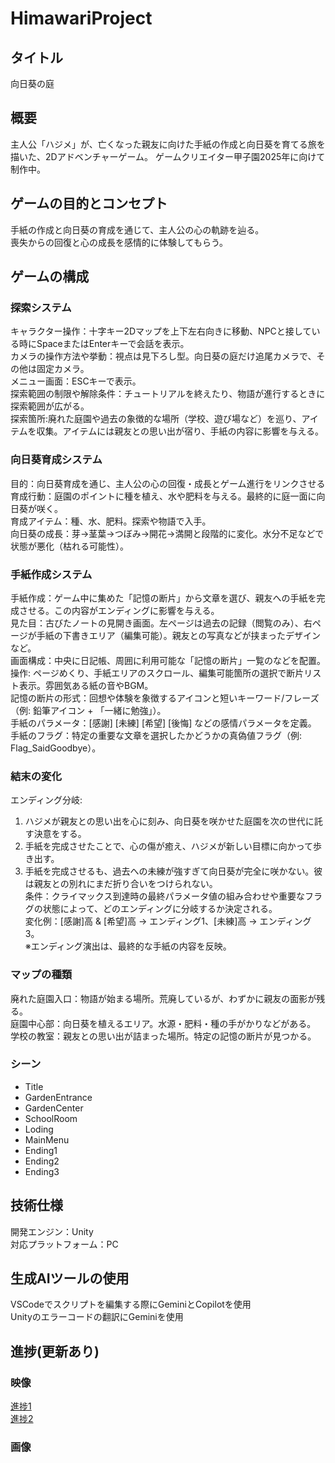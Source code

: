 # HimawariProject
## タイトル
向日葵の庭
## 概要
主人公「ハジメ」が、亡くなった親友に向けた手紙の作成と向日葵を育てる旅を描いた、2Dアドベンチャーゲーム。
ゲームクリエイター甲子園2025年に向けて制作中。

## ゲームの目的とコンセプト
手紙の作成と向日葵の育成を通じて、主人公の心の軌跡を辿る。<br>
喪失からの回復と心の成長を感情的に体験してもらう。

## ゲームの構成
### 探索システム
キャラクター操作：十字キー2Dマップを上下左右向きに移動、NPCと接している時にSpaceまたはEnterキーで会話を表示。<br>
カメラの操作方法や挙動：視点は見下ろし型。向日葵の庭だけ追尾カメラで、その他は固定カメラ。<br>
メニュー画面：ESCキーで表示。<br>
探索範囲の制限や解除条件：チュートリアルを終えたり、物語が進行するときに探索範囲が広がる。<br>
探索箇所:廃れた庭園や過去の象徴的な場所（学校、遊び場など）を巡り、アイテムを収集。アイテムには親友との思い出が宿り、手紙の内容に影響を与える。

### 向日葵育成システム
目的：向日葵育成を通じ、主人公の心の回復・成長とゲーム進行をリンクさせる<br>
育成行動：庭園のポイントに種を植え、水や肥料を与える。最終的に庭一面に向日葵が咲く。<br>
育成アイテム：種、水、肥料。探索や物語で入手。<br>
向日葵の成長：芽→茎葉→つぼみ→開花→満開と段階的に変化。水分不足などで状態が悪化（枯れる可能性）。<br>

### 手紙作成システム
手紙作成：ゲーム中に集めた「記憶の断片」から文章を選び、親友への手紙を完成させる。この内容がエンディングに影響を与える。<br>
見た目：古びたノートの見開き画面。左ページは過去の記録（閲覧のみ）、右ページが手紙の下書きエリア（編集可能）。親友との写真などが挟まったデザインなど。<br>
画面構成：中央に日記帳、周囲に利用可能な「記憶の断片」一覧のなどを配置。<br>
操作: ページめくり、手紙エリアのスクロール、編集可能箇所の選択で断片リスト表示。雰囲気ある紙の音やBGM。<br>
記憶の断片の形式：回想や体験を象徴するアイコンと短いキーワード/フレーズ（例: 鉛筆アイコン + 「一緒に勉強」）。<br>
手紙のパラメータ：[感謝] [未練] [希望] [後悔] などの感情パラメータを定義。<br>
手紙のフラグ：特定の重要な文章を選択したかどうかの真偽値フラグ（例: Flag_SaidGoodbye）。

### 結末の変化
エンディング分岐:<br>
1. ハジメが親友との思い出を心に刻み、向日葵を咲かせた庭園を次の世代に託す決意をする。<br>
2. 手紙を完成させたことで、心の傷が癒え、ハジメが新しい目標に向かって歩き出す。<br>
3. 手紙を完成させるも、過去への未練が強すぎて向日葵が完全に咲かない。彼は親友との別れにまだ折り合いをつけられない。<br>
条件：クライマックス到達時の最終パラメータ値の組み合わせや重要なフラグの状態によって、どのエンディングに分岐するか決定される。<br>
変化例：[感謝]高 & [希望]高 → エンディング1、[未練]高 → エンディング3。<br>
※エンディング演出は、最終的な手紙の内容を反映。

### マップの種類
廃れた庭園入口：物語が始まる場所。荒廃しているが、わずかに親友の面影が残る。<br>
庭園中心部：向日葵を植えるエリア。水源・肥料・種の手がかりなどがある。<br>
学校の教室：親友との思い出が詰まった場所。特定の記憶の断片が見つかる。<br>

### シーン
* Title
* GardenEntrance
* GardenCenter
* SchoolRoom
* Loding
* MainMenu
* Ending1
* Ending2
* Ending3 

## 技術仕様
開発エンジン：Unity<br>
対応プラットフォーム：PC

## 生成AIツールの使用
VSCodeでスクリプトを編集する際にGeminiとCopilotを使用<br>
Unityのエラーコードの翻訳にGeminiを使用

## 進捗(更新あり)
### 映像
[進捗1](https://youtu.be/z3YvfI-cAcc)<br>
[進捗2](https://youtu.be/04Vqv0oGzrc)

### 画像
